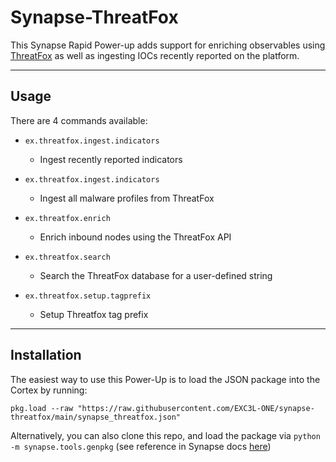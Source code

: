 # Synapse-ThreatFox
This Synapse Rapid Power-up adds support for enriching observables using [ThreatFox](https://threatfox.abuse.ch/) as well as ingesting IOCs recently reported on the platform.

---
## Usage
There are 4 commands available: 
- `ex.threatfox.ingest.indicators`
    - Ingest recently reported indicators
- `ex.threatfox.ingest.indicators`
    - Ingest all malware profiles from ThreatFox
- `ex.threatfox.enrich`
    - Enrich inbound nodes using the ThreatFox API
- `ex.threatfox.search`
    - Search the ThreatFox database for a user-defined string

- `ex.threatfox.setup.tagprefix`
    - Setup Threatfox tag prefix

---
## Installation
The easiest way to use this Power-Up is to load the JSON package into the Cortex by running: 

`pkg.load --raw "https://raw.githubusercontent.com/EXC3L-ONE/synapse-threatfox/main/synapse_threatfox.json"`

Alternatively, you can also clone this repo, and load the package via `python -m synapse.tools.genpkg` (see reference in Synapse docs [here](https://synapse.docs.vertex.link/en/latest/synapse/userguides/syn_tools_genpkg.html#building-the-example-package))
